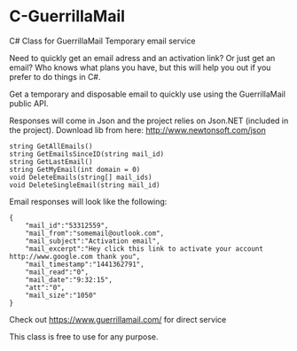 # C-GuerrillaMail
C# Class for GuerrillaMail Temporary email service

Need to quickly get an email adress and an activation link? Or just get an email? Who knows what plans you have, but this will help you out if you prefer to do things in C#.

Get a temporary and disposable email to quickly use using the GuerrillaMail public API.

Responses will come in Json and the project relies on Json.NET (included in the project).
Download lib from here: http://www.newtonsoft.com/json

```
string GetAllEmails()
string GetEmailsSinceID(string mail_id)
string GetLastEmail()
string GetMyEmail(int domain = 0)
void DeleteEmails(string[] mail_ids)
void DeleteSingleEmail(string mail_id)
```

Email responses will look like the following:

```
{
    "mail_id":"53312559",
    "mail_from":"somemail@outlook.com",
    "mail_subject":"Activation email",
    "mail_excerpt":"Hey click this link to activate your account http://www.google.com thank you",
    "mail_timestamp":"1441362791",
    "mail_read":"0",
    "mail_date":"9:32:15",
    "att":"0",
    "mail_size":"1050"
}
```

Check out https://www.guerrillamail.com/ for direct service

This class is free to use for any purpose.
